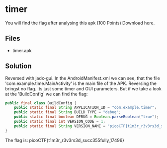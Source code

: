 # timer
You will find the flag after analysing this apk (100 Points)
Download here.

## Files
- timer.apk

## Solution
Reversed with jadx-gui. In the AndroidManifest.xml we can see, that the file 'com.example.time.MainActivity' is the main file of the APK. Reversing the bringst no flag. Its just some timer and GUI parameters. But if we take a look at the 'BuildConfig' we can find the flag:
```java
public final class BuildConfig {
    public static final String APPLICATION_ID = "com.example.timer";
    public static final String BUILD_TYPE = "debug";
    public static final boolean DEBUG = Boolean.parseBoolean("true");
    public static final int VERSION_CODE = 1;
    public static final String VERSION_NAME = "picoCTF{t1m3r_r3v3rs3d_succ355fully_17496}";
}
```

The flag is: picoCTF{t1m3r\_r3v3rs3d\_succ355fully\_17496}
